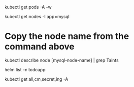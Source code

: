 kubectl get pods -A -w

kubectl get nodes -l app=mysql
# Copy the node name from the command above
kubectl describe node [mysql-node-name] | grep Taints

helm list -n todoapp

kubectl get all,cm,secret,ing -A